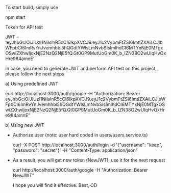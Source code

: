 To start build, simply use 

npm start

Token for API test

JWT = 'eyJhbGciOiJIUzI1NiIsInR5cCI6IkpXVCJ9.eyJ1c2VybmFtZSI6ImtlZXAiLCJlbWFpbCI6ImRvYnJvemhhbi5hQGdtYWlsLmNvbSIsImlhdCI6MTYxNjE0MTgxOSwiZXhwIjoxNjE2NzQ2NjE5fQ.Gt0GP9MutUoGm0K_b_IZN38O2wUIqHvOxHre984amnE'


In case, you need to generate JWT and perform  API test on this project, please follow the next steps


a) Using predefined JWT

   curl http://localhost:3000/auth/google -H "Authorization: Bearer eyJhbGciOiJIUzI1NiIsInR5cCI6IkpXVCJ9.eyJ1c2VybmFtZSI6ImtlZXAiLCJlbWFpbCI6ImRvYnJvemhhbi5hQGdtYWlsLmNvbSIsImlhdCI6MTYxNjE0MTgxOSwiZXhwIjoxNjE2NzQ2NjE5fQ.Gt0GP9MutUoGm0K_b_IZN38O2wUIqHvOxHre984amnE"


b) Using new JWT  
 - Authorize user (note: user hard coded in users/users.service.ts)
    
   curl -X POST http://localhost:3000/auth/login -d '{"username": "keep", "password": "secret"}' -H "Content-Type: application/json"   
        
 - As a result, you will get new token (NewJWT), use it for the next request
   
   curl http://localhost:3000/auth/google -H "Authorization: Bearer NewJWT"
   
    I hope you will find it effective.
    Best, 
    OD
